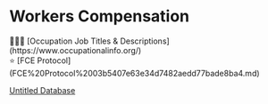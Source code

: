 # Workers Compensation

<aside>
👷🏻‍♀️ [Occupation Job Titles & Descriptions](https://www.occupationalinfo.org/)

</aside>

<aside>
⭐ [FCE Protocol](FCE%20Protocol%2003b5407e63e34d7482aedd77bade8ba4.md)

</aside>

[Untitled Database](Untitled%20Database%20d3a986a11d124ab9a7da0e2cc251c97a.csv)